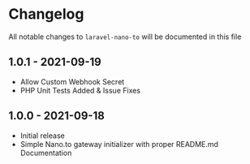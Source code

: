 # Changelog

All notable changes to `laravel-nano-to` will be documented in this file

## 1.0.1 - 2021-09-19

- Allow Custom Webhook Secret
- PHP Unit Tests Added & Issue Fixes

## 1.0.0 - 2021-09-18

- Initial release
- Simple Nano.to gateway initializer with proper README.md Documentation
